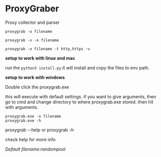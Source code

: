 # ProxyGraber
Proxy collector and parser

  	proxygrab -o filename
	
	proxygrab -v -o filename
  
	proxygrab -o filename -t http,https -v
  
**setup to work with linux and mac** 

run the `python3 install.py` it will install and copy the files to env path.

**setup to work with windows**

Double click the proxygrab.exe

this will execute with default settings. if you want to give arguments, then
go to cmd and change directory to where proxygrab.exe stored. then hit with arguments.

	proxygrab.exe -o filename
	proxygrab.exe -h


proxygrab --help or proxygrab -h

check help for more info

*Default filename:randompool*
